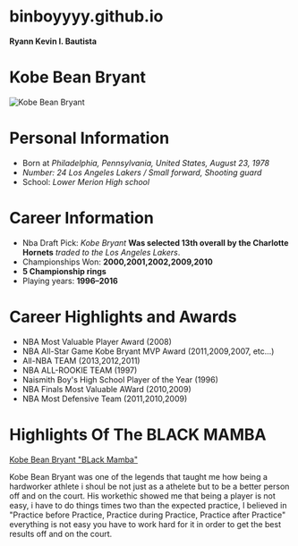 # binboyyyy.github.io
**Ryann Kevin I. Bautista**

# **Kobe Bean Bryant** 

![Kobe Bean Bryant](https://i.pinimg.com/564x/72/3a/30/723a3051bfa739ab9b783122abae1b0f.jpg)

 # **Personal Information**
- Born at  *Philadelphia, Pennsylvania, United States, August 23, 1978*
- *Number: 24 Los Angeles Lakers / Small forward, Shooting guard*
- School: *Lower Merion High school*
# **Career Information**
- Nba Draft Pick: *Kobe Bryant* **Was selected 13th overall by the Charlotte Hornets** *traded to the Los Angeles Lakers*.
- Championships Won: **2000,2001,2002,2009,2010**
- **5 Championship rings** 
- Playing years: **1996–2016**
# Career Highlights and Awards 
- NBA Most Valuable Player Award (2008)
- NBA All-Star Game Kobe Bryant MVP Award (2011,2009,2007, etc...)
- All-NBA TEAM (2013,2012,2011)
- NBA ALL-ROOKIE TEAM (1997)
- Naismith Boy's High School Player of the Year (1996)
- NBA Finals Most Valuable AWard (2010,2009)
- NBA Most Defensive Team (2011,2010,2009)
# Highlights Of The BLACK MAMBA
[Kobe Bean Bryant "BLack Mamba"](https://www.google.com/search?q=kobe+bean+highlights&source=lmns&bih=963&biw=1920&hl=en&sa=X&ved=2ahUKEwjZ2u7VlvqCAxVPTGwGHUISBQoQ_AUoAHoECAEQAA#fpstate=ive&vld=cid:76b8ec8d,vid:jhyANGHDDH8,st:0)

Kobe Bean Bryant was one of the legends that taught me how being a hardworker athlete i shoul be not just as a athelete but to be a better person off and on the court. His workethic showed me that being a player is not easy, i have to do things times two than the expected practice, I believed in "Practice before Practice, Practice during Practice, Practice after Practice" everything is not easy you have to work hard for it in order to get the best results off and on the court.
